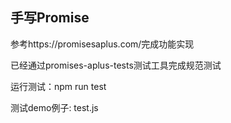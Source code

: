 ## 手写Promise

参考https://promisesaplus.com/完成功能实现

已经通过promises-aplus-tests测试工具完成规范测试

运行测试：npm run test

测试demo例子: test.js


